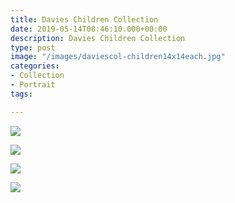 ```yaml
---
title: Davies Children Collection
date: 2019-05-14T08:46:10.000+00:00
description: Davies Children Collection
type: post
image: "/images/daviescol-children14x14each.jpg"
categories:
- Collection
- Portrait
tags:

---
```

![](/images/eleanor.jpg)

![](/images/cato.jpg)

![](/images/audrey.jpg)

![](/images/arthur.jpg)